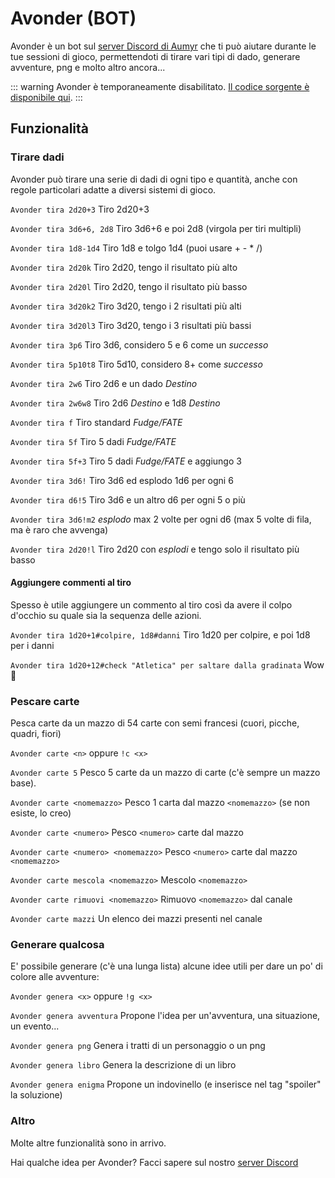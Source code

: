 # Avonder (BOT)

Avonder è un bot sul [server Discord di Aumyr](https://discord.gg/HP9bA4Z) che ti può aiutare durante le tue sessioni di gioco, permettendoti di tirare vari tipi di dado, generare avventure, png e molto altro ancora...

::: warning
Avonder è temporaneamente disabilitato. [Il codice sorgente è disponibile qui](https://github.com/bertolinimarco/discord-bot-avonder).
:::

## Funzionalità

### Tirare dadi

Avonder può tirare una serie di dadi di ogni tipo e quantità, anche con regole particolari adatte a diversi sistemi di gioco.

`Avonder tira 2d20+3` Tiro 2d20+3

`Avonder tira 3d6+6, 2d8` Tiro 3d6+6 e poi 2d8 (virgola per tiri multipli)

`Avonder tira 1d8-1d4` Tiro 1d8 e tolgo 1d4 (puoi usare + - \* /)

`Avonder tira 2d20k` Tiro 2d20, tengo il risultato più alto

`Avonder tira 2d20l` Tiro 2d20, tengo il risultato più basso

`Avonder tira 3d20k2` Tiro 3d20, tengo i 2 risultati più alti

`Avonder tira 3d20l3` Tiro 3d20, tengo i 3 risultati più bassi

`Avonder tira 3p6` Tiro 3d6, considero 5 e 6 come un _successo_

`Avonder tira 5p10t8` Tiro 5d10, considero 8+ come _successo_

`Avonder tira 2w6` Tiro 2d6 e un dado _Destino_

`Avonder tira 2w6w8` Tiro 2d6 _Destino_ e 1d8 _Destino_

`Avonder tira f` Tiro standard _Fudge/FATE_

`Avonder tira 5f` Tiro 5 dadi _Fudge/FATE_

`Avonder tira 5f+3` Tiro 5 dadi _Fudge/FATE_ e aggiungo 3

`Avonder tira 3d6!` Tiro 3d6 ed esplodo 1d6 per ogni 6

`Avonder tira d6!5` Tiro 3d6 e un altro d6 per ogni 5 o più

`Avonder tira 3d6!m2` _esplodo_ max 2 volte per ogni d6 (max 5 volte di fila, ma è raro che avvenga)

`Avonder tira 2d20!l` Tiro 2d20 con _esplodi_ e tengo solo il risultato più basso

#### Aggiungere commenti al tiro

Spesso è utile aggiungere un commento al tiro così da avere il colpo d'occhio su quale sia la sequenza delle azioni.

`Avonder tira 1d20+1#colpire, 1d8#danni` Tiro 1d20 per colpire, e poi 1d8 per i danni

`Avonder tira 1d20+12#check "Atletica" per saltare dalla gradinata` Wow :muscle:

### Pescare carte

Pesca carte da un mazzo di 54 carte con semi francesi (cuori, picche, quadri, fiori)

`Avonder carte <n>` oppure `!c <x>`

`Avonder carte 5` Pesco 5 carte da un mazzo di carte (c'è sempre un mazzo base).

`Avonder carte <nomemazzo>` Pesco 1 carta dal mazzo `<nomemazzo>` (se non esiste, lo creo)

`Avonder carte <numero>` Pesco `<numero>` carte dal mazzo

`Avonder carte <numero> <nomemazzo>` Pesco `<numero>` carte dal mazzo `<nomemazzo>`

`Avonder carte mescola <nomemazzo>` Mescolo `<nomemazzo>`

`Avonder carte rimuovi <nomemazzo>` Rimuovo `<nomemazzo>` dal canale

`Avonder carte mazzi` Un elenco dei mazzi presenti nel canale

### Generare qualcosa

E' possibile generare (c'è una lunga lista) alcune idee utili per dare un po' di colore alle avventure:

`Avonder genera <x>` oppure `!g <x>`

`Avonder genera avventura` Propone l'idea per un'avventura, una situazione, un evento...

`Avonder genera png` Genera i tratti di un personaggio o un png

`Avonder genera libro` Genera la descrizione di un libro

`Avonder genera enigma` Propone un indovinello (e inserisce nel tag "spoiler" la soluzione)

### Altro

Molte altre funzionalità sono in arrivo.

Hai qualche idea per Avonder? Facci sapere sul nostro [server Discord](https://discord.gg/HP9bA4Z)
